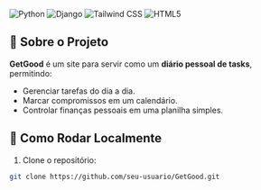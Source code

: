 ![Python](https://img.shields.io/badge/Python-3776AB?style=for-the-badge&logo=python&logoColor=white)
![Django](https://img.shields.io/badge/Django-092E20?style=for-the-badge&logo=django&logoColor=white)
![Tailwind CSS](https://img.shields.io/badge/Tailwind_CSS-06B6D4?style=for-the-badge&logo=tailwind-css&logoColor=white)
![HTML5](https://img.shields.io/badge/HTML5-E34F26?style=for-the-badge&logo=html5&logoColor=white)

## 📖 Sobre o Projeto
**GetGood** é um site para servir como um **diário pessoal de tasks**, permitindo:  
- Gerenciar tarefas do dia a dia.  
- Marcar compromissos em um calendário.  
- Controlar finanças pessoais em uma planilha simples.  

## 🚀 Como Rodar Localmente
1. Clone o repositório:  
```bash
git clone https://github.com/seu-usuario/GetGood.git
